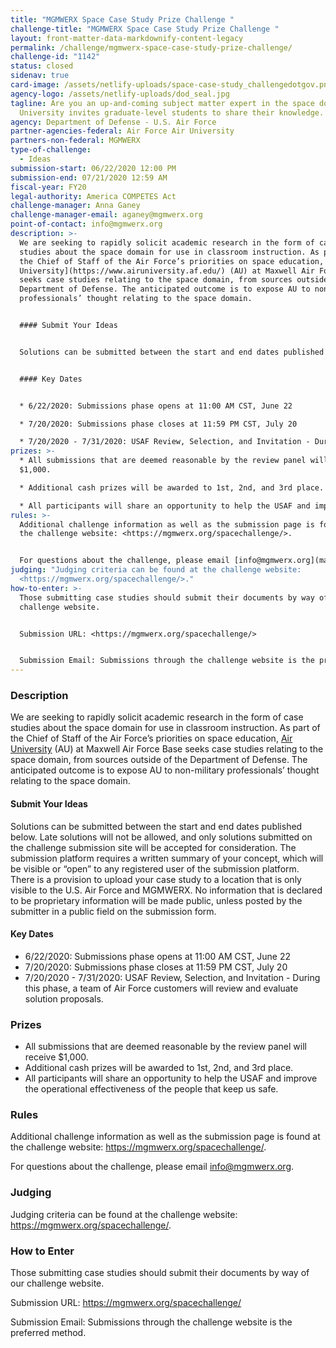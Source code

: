 ```yaml
---
title: "MGMWERX Space Case Study Prize Challenge "
challenge-title: "MGMWERX Space Case Study Prize Challenge "
layout: front-matter-data-markdownify-content-legacy
permalink: /challenge/mgmwerx-space-case-study-prize-challenge/
challenge-id: "1142"
status: closed
sidenav: true
card-image: /assets/netlify-uploads/space-case-study_challengedotgov.png
agency-logo: /assets/netlify-uploads/dod_seal.jpg
tagline: Are you an up-and-coming subject matter expert in the space domain? Air
  University invites graduate-level students to share their knowledge.
agency: Department of Defense - U.S. Air Force
partner-agencies-federal: Air Force Air University
partners-non-federal: MGMWERX
type-of-challenge:
  - Ideas
submission-start: 06/22/2020 12:00 PM
submission-end: 07/21/2020 12:59 AM
fiscal-year: FY20
legal-authority: America COMPETES Act
challenge-manager: Anna Ganey
challenge-manager-email: aganey@mgmwerx.org
point-of-contact: info@mgmwerx.org
description: >-
  We are seeking to rapidly solicit academic research in the form of case
  studies about the space domain for use in classroom instruction. As part of
  the Chief of Staff of the Air Force’s priorities on space education, [Air
  University](https://www.airuniversity.af.edu/) (AU) at Maxwell Air Force Base
  seeks case studies relating to the space domain, from sources outside of the
  Department of Defense. The anticipated outcome is to expose AU to non-military
  professionals’ thought relating to the space domain.


  #### Submit Your Ideas


  Solutions can be submitted between the start and end dates published below. Late solutions will not be allowed, and only solutions submitted on the challenge submission site will be accepted for consideration. The submission platform requires a written summary of your concept, which will be visible or “open” to any registered user of the submission platform. There is a provision to upload your case study to a location that is only visible to the U.S. Air Force and MGMWERX. No information that is declared to be proprietary information will be made public, unless posted by the submitter in a public field on the submission form.


  #### Key Dates


  * 6/22/2020: Submissions phase opens at 11:00 AM CST, June 22

  * 7/20/2020: Submissions phase closes at 11:59 PM CST, July 20

  * 7/20/2020 - 7/31/2020: USAF Review, Selection, and Invitation - During this phase, a team of Air Force customers will review and evaluate solution proposals.
prizes: >-
  * All submissions that are deemed reasonable by the review panel will receive
  $1,000.

  * Additional cash prizes will be awarded to 1st, 2nd, and 3rd place.

  * All participants will share an opportunity to help the USAF and improve the operational effectiveness of the people that keep us safe.
rules: >-
  Additional challenge information as well as the submission page is found at
  the challenge website: <https://mgmwerx.org/spacechallenge/>.


  For questions about the challenge, please email [info@mgmwerx.org](mailto:info@mgmwerx.org).
judging: "Judging criteria can be found at the challenge website:
  <https://mgmwerx.org/spacechallenge/>."
how-to-enter: >-
  Those submitting case studies should submit their documents by way of our
  challenge website.  


  Submission URL: <https://mgmwerx.org/spacechallenge/>


  Submission Email: Submissions through the challenge website is the preferred method.
---
```

### Description

We are seeking to rapidly solicit academic research in the form of case studies about the space domain for use in classroom instruction. As part of the Chief of Staff of the Air Force’s priorities on space education, [Air University](https://www.airuniversity.af.edu/) (AU) at Maxwell Air Force Base seeks case studies relating to the space domain, from sources outside of the Department of Defense. The anticipated outcome is to expose AU to non-military professionals’ thought relating to the space domain.

#### Submit Your Ideas

Solutions can be submitted between the start and end dates published below. Late solutions will not be allowed, and only solutions submitted on the challenge submission site will be accepted for consideration. The submission platform requires a written summary of your concept, which will be visible or “open” to any registered user of the submission platform. There is a provision to upload your case study to a location that is only visible to the U.S. Air Force and MGMWERX. No information that is declared to be proprietary information will be made public, unless posted by the submitter in a public field on the submission form.

#### Key Dates

* 6/22/2020: Submissions phase opens at 11:00 AM CST, June 22
* 7/20/2020: Submissions phase closes at 11:59 PM CST, July 20
* 7/20/2020 - 7/31/2020: USAF Review, Selection, and Invitation - During this phase, a team of Air Force customers will review and evaluate solution proposals. 

### Prizes

* All submissions that are deemed reasonable by the review panel will receive $1,000.
* Additional cash prizes will be awarded to 1st, 2nd, and 3rd place.
* All participants will share an opportunity to help the USAF and improve the operational effectiveness of the people that keep us safe.

### Rules

Additional challenge information as well as the submission page is found at the challenge website: <https://mgmwerx.org/spacechallenge/>.

For questions about the challenge, please email [info@mgmwerx.org](mailto:info@mgmwerx.org).

### Judging

Judging criteria can be found at the challenge website: <https://mgmwerx.org/spacechallenge/>.

### How to Enter

Those submitting case studies should submit their documents by way of our challenge website.  

Submission URL: <https://mgmwerx.org/spacechallenge/>

Submission Email: Submissions through the challenge website is the preferred method.